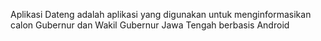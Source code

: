 Aplikasi Dateng adalah aplikasi yang digunakan untuk menginformasikan calon Gubernur dan Wakil Gubernur Jawa Tengah berbasis Android
